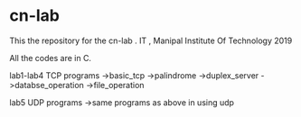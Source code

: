 # cn-lab

This the repository for the cn-lab .
IT , Manipal Institute Of Technology
2019

All the codes are in C.

lab1-lab4 TCP programs
->basic_tcp
->palindrome
->duplex_server
->databse_operation
->file_operation

lab5 UDP programs
->same programs as above in using udp

